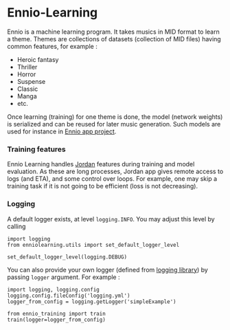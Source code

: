 # Ennio-Learning
Ennio is a machine learning program.
It takes musics in MID format to learn a theme.
Themes are collections of datasets (collection of MID files) having common features, for example :
- Heroic fantasy
- Thriller
- Horror
- Suspense
- Classic
- Manga
- etc.

Once learning (training) for one theme is done, the model (network weights) is serialized and can be reused for later music generation.
Such models are used for instance in [Ennio app project](https://github.com/Mara-tech/Ennio).

### Training features
Ennio Learning handles [Jordan](https://github.com/Mara-tech/jordan) features during training and model evaluation. As these are long processes, Jordan app gives remote access to logs (and ETA), and some control over loops. For example, one may skip a training task if it is not going to be efficient (loss is not decreasing).

### Logging
A default logger exists, at level `logging.INFO`. You may adjust this level by calling

    import logging
    from enniolearning.utils import set_default_logger_level
    
    set_default_logger_level(logging.DEBUG)
        
You can also provide your own logger (defined from [logging library](https://docs.python.org/3/howto/logging.html))
by passing `logger` argument. For example :

    import logging, logging.config
    logging.config.fileConfig('logging.yml')
    logger_from_config = logging.getLogger('simpleExample')
    
    from ennio_training import train
    train(logger=logger_from_config)